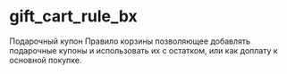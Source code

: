 # gift_cart_rule_bx
Подарочный купон
Правило корзины позволяющее добавлять подарочные купоны и использовать их с остатком, или как доплату к основной покупке.
